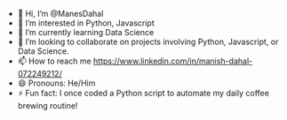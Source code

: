 - 👋 Hi, I’m @ManesDahal
- 👀 I’m interested in Python, Javascript
- 🌱 I’m currently learning Data Science
- 💞️ I’m looking to collaborate on  projects involving Python, Javascript, or Data Science.
- 📫 How to reach me https://www.linkedin.com/in/manish-dahal-072249212/
- 😄 Pronouns: He/Him
- ⚡ Fun fact: I once coded a Python script to automate my daily coffee brewing routine!

<!---
ManesDahal/ManesDahal is a ✨ special ✨ repository because its `README.md` (this file) appears on your GitHub profile.
You can click the Preview link to take a look at your changes.
--->
